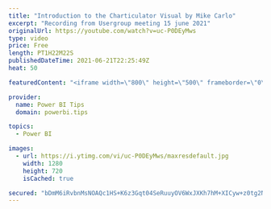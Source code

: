 ```yaml
---
title: "Introduction to the Charticulator Visual by Mike Carlo"
excerpt: "Recording from Usergroup meeting 15 june 2021"
originalUrl: https://youtube.com/watch?v=uc-P0DEyMws
type: video
price: Free
length: PT1H22M22S
publishedDateTime: 2021-06-21T22:25:49Z
heat: 50

featuredContent: "<iframe width=\"800\" height=\"500\" frameborder=\"0\" src=\"https://www.youtube.com/embed/uc-P0DEyMws\" allow=\"accelerometer; autoplay; encrypted-media; gyroscope; picture-in-picture\" allowfullscreen></iframe>"

provider:
  name: Power BI Tips
  domain: powerbi.tips

topics:
  - Power BI

images:
  - url: https://i.ytimg.com/vi/uc-P0DEyMws/maxresdefault.jpg
    width: 1280
    height: 720
    isCached: true

secured: "bDmM6iRvbnMsNOAQc1HS+K6z3Gqt04SeRuuyOV6WxJXKh7hM+XICyw+z0tg2N4wxvjvxD59avJN9q5Y+kOutVoh7NFKO2/0dMZ6VZo5sLoQdh0VQPg3caWnwrSNamZcDS6PkxG4KWcnBm6HqJZKyoZlfB1t+VyY8k6N/rFVmvGuZ2/LG3NY03MAr07ERXRDBNdZkTJRuwqlBhFZZfIdQ996KP7A73EAuA5tF4KEJI2MEup/qBe/hYzU+Ywpt/R993ZazMIYhmLF9gvO1GY213MaphO7WxIF1Ye/+k8mi+mBxBMAbwUoa/Z8aJKEtmaAvYYXp0GfqwlpppFFilRzdejEcKB67Zw7OYOzsG6BaX17YF7QcNICqwOMuTDnt7vrU61DChcfl1MYSu80Rd7wq8ey8Atjms4ycOyT4JM1elUU=;Eask5V0/lzEs3QPaex49tQ=="
---
```


